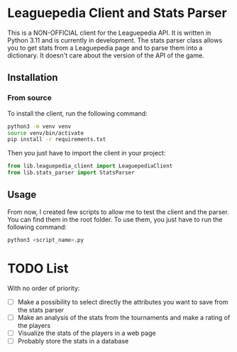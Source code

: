 # Leaguepedia Client and Stats Parser

This is a NON-OFFICIAL client for the Leaguepedia API. It is written in Python 3.11 and is currently in development.
The stats parser class allows you to get stats from a Leaguepedia page and to parse them into a dictionary.
It doesn't care about the version of the API of the game.

## Installation

### From source

To install the client, run the following command:

```bash
python3 -m venv venv
source venv/bin/activate
pip install -r requirements.txt
```

Then you just have to import the client in your project:

```python
from lib.leaguepedia_client import LeaguepediaClient
from lib.stats_parser import StatsParser
```

## Usage

From now, I created few scripts to allow me to test the client and the parser. You can find them in the root folder.
To use them, you just have to run the following command:

```bash
python3 <script_name>.py
```

# TODO List

With no order of priority:

- [ ] Make a possibility to select directly the attributes you want to save from the stats parser
- [ ] Make an analysis of the stats from the tournaments and make a rating of the players
- [ ] Visualize the stats of the players in a web page
- [ ] Probably store the stats in a database
